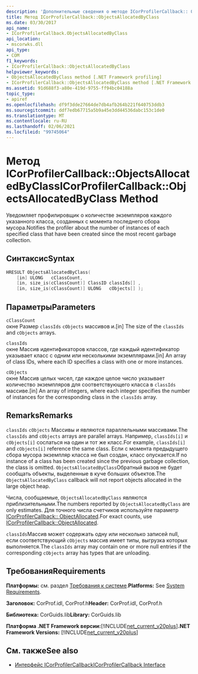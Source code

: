```yaml
---
description: 'Дополнительные сведения о методе ICorProfilerCallback:: Обжектсаллокатедбикласс'
title: Метод ICorProfilerCallback::ObjectsAllocatedByClass
ms.date: 03/30/2017
api_name:
- ICorProfilerCallback.ObjectsAllocatedByClass
api_location:
- mscorwks.dll
api_type:
- COM
f1_keywords:
- ICorProfilerCallback::ObjectsAllocatedByClass
helpviewer_keywords:
- ObjectsAllocatedByClass method [.NET Framework profiling]
- ICorProfilerCallback::ObjectsAllocatedByClass method [.NET Framework profiling]
ms.assetid: 91d688f3-a80e-419d-9755-ff94bc04188a
topic_type:
- apiref
ms.openlocfilehash: df9f3dde27664de7db4afb264b221f640753ddb3
ms.sourcegitcommit: ddf7edb67715a5b9a45e3dd44536dabc153c1de0
ms.translationtype: MT
ms.contentlocale: ru-RU
ms.lasthandoff: 02/06/2021
ms.locfileid: "99745064"
---
```

# <a name="icorprofilercallbackobjectsallocatedbyclass-method"></a><span data-ttu-id="bcf9c-103">Метод ICorProfilerCallback::ObjectsAllocatedByClass</span><span class="sxs-lookup"><span data-stu-id="bcf9c-103">ICorProfilerCallback::ObjectsAllocatedByClass Method</span></span>

<span data-ttu-id="bcf9c-104">Уведомляет профилировщик о количестве экземпляров каждого указанного класса, созданных с момента последнего сбора мусора.</span><span class="sxs-lookup"><span data-stu-id="bcf9c-104">Notifies the profiler about the number of instances of each specified class that have been created since the most recent garbage collection.</span></span>  
  
## <a name="syntax"></a><span data-ttu-id="bcf9c-105">Синтаксис</span><span class="sxs-lookup"><span data-stu-id="bcf9c-105">Syntax</span></span>  
  
```cpp  
HRESULT ObjectsAllocatedByClass(  
    [in] ULONG   cClassCount,  
    [in, size_is(cClassCount)] ClassID classIds[] ,  
    [in, size_is(cClassCount)] ULONG   cObjects[] );  
```  
  
## <a name="parameters"></a><span data-ttu-id="bcf9c-106">Параметры</span><span class="sxs-lookup"><span data-stu-id="bcf9c-106">Parameters</span></span>  

 `cClassCount`  
 <span data-ttu-id="bcf9c-107">окне Размер `classIds` `cObjects` массивов и.</span><span class="sxs-lookup"><span data-stu-id="bcf9c-107">[in] The size of the `classIds` and `cObjects` arrays.</span></span>  
  
 `classIds`  
 <span data-ttu-id="bcf9c-108">окне Массив идентификаторов классов, где каждый идентификатор указывает класс с одним или несколькими экземплярами.</span><span class="sxs-lookup"><span data-stu-id="bcf9c-108">[in] An array of class IDs, where each ID specifies a class with one or more instances.</span></span>  
  
 `cObjects`  
 <span data-ttu-id="bcf9c-109">окне Массив целых чисел, где каждое целое число указывает количество экземпляров для соответствующего класса в `classIds` массиве.</span><span class="sxs-lookup"><span data-stu-id="bcf9c-109">[in] An array of integers, where each integer specifies the number of instances for the corresponding class in the `classIds` array.</span></span>  
  
## <a name="remarks"></a><span data-ttu-id="bcf9c-110">Remarks</span><span class="sxs-lookup"><span data-stu-id="bcf9c-110">Remarks</span></span>  

 <span data-ttu-id="bcf9c-111">`classIds` `cObjects` Массивы и являются параллельными массивами.</span><span class="sxs-lookup"><span data-stu-id="bcf9c-111">The `classIds` and `cObjects` arrays are parallel arrays.</span></span> <span data-ttu-id="bcf9c-112">Например, `classIds[i]` и `cObjects[i]` сослаться на один и тот же класс.</span><span class="sxs-lookup"><span data-stu-id="bcf9c-112">For example, `classIds[i]` and `cObjects[i]` reference the same class.</span></span> <span data-ttu-id="bcf9c-113">Если с момента предыдущего сбора мусора экземпляр класса не был создан, класс опускается.</span><span class="sxs-lookup"><span data-stu-id="bcf9c-113">If no instance of a class has been created since the previous garbage collection, the class is omitted.</span></span> <span data-ttu-id="bcf9c-114">`ObjectsAllocatedByClass`Обратный вызов не будет сообщать объекты, выделенные в куче больших объектов.</span><span class="sxs-lookup"><span data-stu-id="bcf9c-114">The `ObjectsAllocatedByClass` callback will not report objects allocated in the large object heap.</span></span>  
  
 <span data-ttu-id="bcf9c-115">Числа, сообщаемые, `ObjectsAllocatedByClass` являются приблизительными.</span><span class="sxs-lookup"><span data-stu-id="bcf9c-115">The numbers reported by `ObjectsAllocatedByClass` are only estimates.</span></span> <span data-ttu-id="bcf9c-116">Для точного числа счетчиков используйте параметр [ICorProfilerCallback:: ObjectAllocated](icorprofilercallback-objectallocated-method.md).</span><span class="sxs-lookup"><span data-stu-id="bcf9c-116">For exact counts, use [ICorProfilerCallback::ObjectAllocated](icorprofilercallback-objectallocated-method.md).</span></span>  
  
 <span data-ttu-id="bcf9c-117">`classIds`Массив может содержать одну или несколько записей null, если соответствующий `cObjects` массив имеет типы, выгрузка которых выполняется.</span><span class="sxs-lookup"><span data-stu-id="bcf9c-117">The `classIds` array may contain one or more null entries if the corresponding `cObjects` array has types that are unloading.</span></span>  
  
## <a name="requirements"></a><span data-ttu-id="bcf9c-118">Требования</span><span class="sxs-lookup"><span data-stu-id="bcf9c-118">Requirements</span></span>  

 <span data-ttu-id="bcf9c-119">**Платформы:** см. раздел [Требования к системе](../../get-started/system-requirements.md).</span><span class="sxs-lookup"><span data-stu-id="bcf9c-119">**Platforms:** See [System Requirements](../../get-started/system-requirements.md).</span></span>  
  
 <span data-ttu-id="bcf9c-120">**Заголовок:** CorProf.idl, CorProf.h</span><span class="sxs-lookup"><span data-stu-id="bcf9c-120">**Header:** CorProf.idl, CorProf.h</span></span>  
  
 <span data-ttu-id="bcf9c-121">**Библиотека:** CorGuids.lib</span><span class="sxs-lookup"><span data-stu-id="bcf9c-121">**Library:** CorGuids.lib</span></span>  
  
 <span data-ttu-id="bcf9c-122">**Платформа .NET Framework версии:**[!INCLUDE[net_current_v20plus](../../../../includes/net-current-v20plus-md.md)]</span><span class="sxs-lookup"><span data-stu-id="bcf9c-122">**.NET Framework Versions:** [!INCLUDE[net_current_v20plus](../../../../includes/net-current-v20plus-md.md)]</span></span>  
  
## <a name="see-also"></a><span data-ttu-id="bcf9c-123">См. также</span><span class="sxs-lookup"><span data-stu-id="bcf9c-123">See also</span></span>

- [<span data-ttu-id="bcf9c-124">Интерфейс ICorProfilerCallback</span><span class="sxs-lookup"><span data-stu-id="bcf9c-124">ICorProfilerCallback Interface</span></span>](icorprofilercallback-interface.md)
